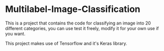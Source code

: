# Multilabel-Image-Classification

This is a project that contains the code for classifying an image into 20 different categories, you can use test it freely, modify it for your own use if you want.

This project makes use of Tensorflow and it's Keras library.
